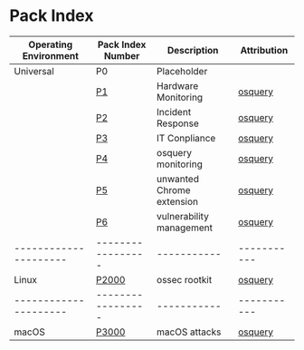 # Pack Index

| Operating Environment | Pack Index Number | Description | Attribution |
| --------------------- | ----------------- | ----------- | ----------- |
| Universal | P0 | Placeholder |
| | [P1](Universal_P1-999/P1.conf) | Hardware Monitoring | [osquery](https://github.com/osquery/osquery/tree/master/packs) |
| | [P2](Universal_P1-999/P2.conf) | Incident Response | [osquery](https://github.com/osquery/osquery/tree/master/packs) |
| | [P3](Universal_P1-999/P3.conf) | IT Conpliance | [osquery](https://github.com/osquery/osquery/tree/master/packs) |
| | [P4](Universal_P1-999/P4.conf) | osquery monitoring | [osquery](https://github.com/osquery/osquery/tree/master/packs) |
| | [P5](Universal_P1-999/P5.conf) | unwanted Chrome extension | [osquery](https://github.com/osquery/osquery/tree/master/packs) |
| | [P6](Universal_P1-999/P6.conf) | vulnerability management | [osquery](https://github.com/osquery/osquery/tree/master/packs) |
| --------------------- | ----------------- | ----------- | ----------- |
| Linux | [P2000](Linux_P2000-2999/P2000.conf) | ossec rootkit | [osquery](https://github.com/osquery/osquery/tree/master/packs) |
| --------------------- | ----------------- | ----------- | ----------- |
| macOS| [P3000](macOS_P3000-3999/P3000.conf) | macOS attacks | [osquery](https://github.com/osquery/osquery/tree/master/packs) |